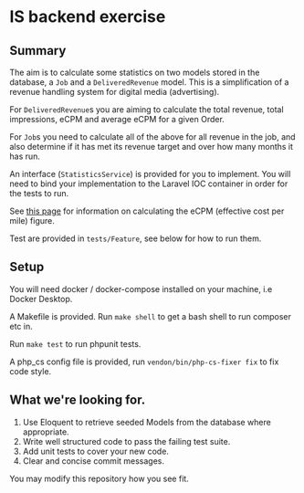 # IS backend exercise

## Summary

The aim is to calculate some statistics on two models stored in the database, a `Job` and a `DeliveredRevenue` model. This is a simplification of a revenue handling system for digital media (advertising).

For `DeliveredRevenue`s you are aiming to calculate the total revenue, total impressions, eCPM and average eCPM for a given Order. 

For `Job`s you need to calculate all of the above for all revenue in the job, and also determine if it has met its revenue target and over how many months it has run. 

An interface (`StatisticsService`) is provided for you to implement. You will need to bind your implementation to the Laravel IOC container in order for the tests to run. 

See [this page](https://www.marketingterms.com/dictionary/ecpm/) for information on calculating the eCPM (effective cost per mile) figure.

Test are provided in `tests/Feature`, see below for how to run them.

## Setup

You will need docker / docker-compose installed on your machine, i.e Docker Desktop.

A Makefile is provided. Run `make shell` to get a bash shell to run composer etc in. 

Run `make test` to run phpunit tests.

A php_cs config file is provided, run `vendon/bin/php-cs-fixer fix` to fix code style. 

## What we're looking for.
 
1. Use Eloquent to retrieve seeded Models from the database where appropriate. 
1. Write well structured code to pass the failing test suite.
1. Add unit tests to cover your new code.
1. Clear and concise commit messages.

You may modify this repository how you see fit.
 
